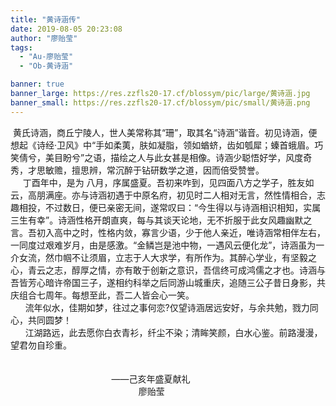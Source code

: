 ```yaml
---
title: "黄诗涵传"
date: 2019-08-05 20:23:08
author: "廖贻莹"
tags: 
  - "Au-廖贻莹"
  - "Ob-黄诗涵"

banner: true
banner_large: https://res.zzfls20-17.cf/blossym/pic/large/黄诗涵.jpg
banner_small: https://res.zzfls20-17.cf/blossym/pic/small/黄诗涵.png
---
```


<p>&nbsp;黄氏诗涵，商丘宁陵人，世人美常称其&ldquo;珊&rdquo;，取其名&ldquo;诗涵&rdquo;谐音。初见诗涵，便想起《诗经&middot;卫风》中&ldquo;手如柔荑，肤如凝脂，领如蝤蛴，齿如瓠犀；螓首蛾眉。巧笑倩兮，美目盼兮&rdquo;之语，描绘之人与此女甚是相像。诗涵少聪悟好学，风度奇秀，才思敏赡，擅思辨，常沉醉于钻研数学之道，因而倍受赞誉。<br />&nbsp;&nbsp;&nbsp;&nbsp;&nbsp;丁酉年中，是为&nbsp;八月，序属盛夏。吾初来咋到，见四面八方之学子，胜友如云，高朋满座。亦与诗涵初遇于中原名府，初见时二人相对无言，然性情相合，志趣相投，不过数日，便已亲密无间，遂常叹曰：&ldquo;今生得以与诗涵相识相知，实属三生有幸&rdquo;。诗涵性格开朗直爽，每与其谈天论地，无不折服于此女风趣幽默之言。吾初入高中之时，性格内敛，寡言少语，少于他人亲近，唯诗涵常相伴左右，一同度过艰难岁月，由是感激。&ldquo;金鳞岂是池中物，一遇风云便化龙&rdquo;，诗涵虽为一介女流，然巾帼不让须眉，立志于人大求学，有所作为。其醉心学业，有坚毅之心，青云之志，醇厚之情，亦有敢于创新之意识，吾信终可成鸿儒之才也。诗涵与吾皆芳心暗许帝国三子，遂相约科举之后同游山城重庆，追随三公子昔日身影，共庆组合七周年。每想至此，吾二人皆会心一笑。<br />&nbsp;&nbsp;&nbsp;&nbsp;&nbsp;&nbsp;流年似水，佳期如梦，往过之事何恋?仅望诗涵居远安好，与余共勉，戮力同心，共同圆梦！<br />&nbsp;&nbsp;&nbsp;&nbsp;&nbsp;&nbsp;江湖路远，此去愿你白衣青衫，纤尘不染；清眸笑颜，白水心鉴。前路漫漫，望君勿自珍重。<br />&nbsp;&nbsp;&nbsp;&nbsp;&nbsp;&nbsp;&nbsp;<br /><br />&nbsp;&nbsp;&nbsp;&nbsp;&nbsp;&nbsp;&nbsp;&nbsp;&nbsp;&nbsp;&nbsp;&nbsp;&nbsp;&nbsp;&nbsp;&nbsp;&nbsp;&nbsp;&nbsp;&nbsp;&nbsp;&nbsp;&nbsp;&nbsp;&nbsp;&nbsp;&nbsp;&nbsp;&nbsp;&nbsp;&nbsp;&nbsp;&nbsp;&nbsp;&nbsp;&nbsp;&nbsp;&nbsp;&nbsp;&nbsp;&nbsp;&mdash;&mdash;己亥年盛夏献礼<br />&nbsp;&nbsp;&nbsp;&nbsp;&nbsp;&nbsp;&nbsp;&nbsp;&nbsp;&nbsp;&nbsp;&nbsp;&nbsp;&nbsp;&nbsp;&nbsp;&nbsp;&nbsp;&nbsp;&nbsp;&nbsp;&nbsp;&nbsp;&nbsp;&nbsp;&nbsp;&nbsp;&nbsp;&nbsp;&nbsp;&nbsp;&nbsp;&nbsp;&nbsp;&nbsp;&nbsp;&nbsp;&nbsp;&nbsp;&nbsp;&nbsp;&nbsp;&nbsp;&nbsp;&nbsp;&nbsp;&nbsp;&nbsp;&nbsp;&nbsp;&nbsp;&nbsp;廖贻莹&nbsp;<br /><br /><br /><br /><br /></p>
<p>&nbsp;</p>